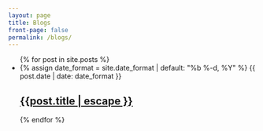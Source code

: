 ```yaml
---
layout: page
title: Blogs 
front-page: false 
permalink: /blogs/
---
```

<ul class="post-list">
  {% for post in site.posts %}
  <li>
    {% assign date_format = site.date_format | default: "%b %-d, %Y" %}
    <span class="post-meta">{{ post.date | date: date_format }}</span>
    <h2>
      <a class="post-link" href="{{ post.url | relative_url }}">{{post.title | escape }}</a>
    </h2>
  </li>
  {% endfor %}
</ul>


